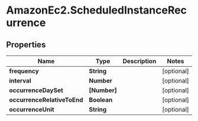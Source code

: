 # AmazonEc2.ScheduledInstanceRecurrence

## Properties

Name | Type | Description | Notes
------------ | ------------- | ------------- | -------------
**frequency** | **String** |  | [optional] 
**interval** | **Number** |  | [optional] 
**occurrenceDaySet** | **[Number]** |  | [optional] 
**occurrenceRelativeToEnd** | **Boolean** |  | [optional] 
**occurrenceUnit** | **String** |  | [optional] 


